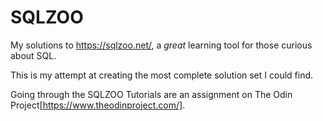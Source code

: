 # SQLZOO

My solutions to https://sqlzoo.net/, a _great_ learning tool for those curious about SQL. 

This is my attempt at creating the most complete solution set I could find. 

Going through the SQLZOO Tutorials are an assignment on The Odin Project[https://www.theodinproject.com/].
